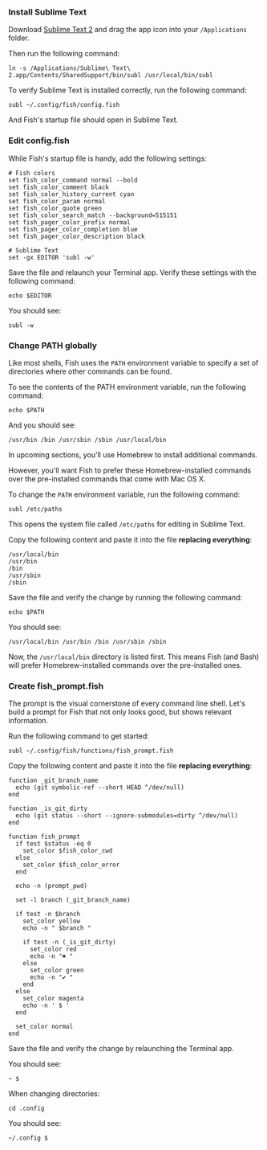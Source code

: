 ### Install Sublime Text

Download [Sublime Text 2](http://www.sublimetext.com/2) and drag the app icon into your `/Applications` folder.

Then run the following command:

```
ln -s /Applications/Sublime\ Text\ 2.app/Contents/SharedSupport/bin/subl /usr/local/bin/subl
```

To verify Sublime Text is installed correctly, run the following command:

```
subl ~/.config/fish/config.fish
```

And Fish's startup file should open in Sublime Text.


### Edit config.fish

While Fish's startup file is handy, add the following settings:

```
# Fish colors
set fish_color_command normal --bold
set fish_color_comment black
set fish_color_history_current cyan
set fish_color_param normal
set fish_color_quote green
set fish_color_search_match --background=515151
set fish_pager_color_prefix normal
set fish_pager_color_completion blue
set fish_pager_color_description black

# Sublime Text
set -gx EDITOR 'subl -w'
```

Save the file and relaunch your Terminal app. Verify these settings with the following command:

```
echo $EDITOR
```

You should see:

```
subl -w
```

### Change PATH globally

Like most shells, Fish uses the `PATH` environment variable to specify a set of directories where other commands can be found.

To see the contents of the PATH environment variable, run the following command:

```
echo $PATH
```

And you should see:

```
/usr/bin /bin /usr/sbin /sbin /usr/local/bin
```

In upcoming sections, you'll use Homebrew to install additional commands.

However, you'll want Fish to prefer these Homebrew-installed commands over the pre-installed commands that come with Mac OS X.

To change the `PATH` environment variable, run the following command:

```
subl /etc/paths
```

This opens the system file called `/etc/paths` for editing in Sublime Text.

Copy the following content and paste it into the file **replacing everything**:

```
/usr/local/bin
/usr/bin
/bin
/usr/sbin
/sbin
```

Save the file and verify the change by running the following command:

```
echo $PATH
```

You should see:

```
/usr/local/bin /usr/bin /bin /usr/sbin /sbin
```

Now, the `/usr/local/bin` directory is listed first. This means Fish (and Bash) will prefer Homebrew-installed commands over the pre-installed ones.


### Create fish_prompt.fish

The prompt is the visual cornerstone of every command line shell. Let's build a prompt for Fish that not only looks good, but shows relevant information.

Run the following command to get started:

```
subl ~/.config/fish/functions/fish_prompt.fish
```

Copy the following content and paste it into the file **replacing everything**:

```
function _git_branch_name
  echo (git symbolic-ref --short HEAD ^/dev/null)
end

function _is_git_dirty
  echo (git status --short --ignore-submodules=dirty ^/dev/null)
end

function fish_prompt
  if test $status -eq 0
    set_color $fish_color_cwd
  else
    set_color $fish_color_error
  end

  echo -n (prompt_pwd)

  set -l branch (_git_branch_name)

  if test -n $branch
    set_color yellow
    echo -n " $branch "

    if test -n (_is_git_dirty)
      set_color red
      echo -n "✖ "
    else
      set_color green
      echo -n "✔ "
    end
  else
    set_color magenta
    echo -n ' $ '
  end

  set_color normal
end
```

Save the file and verify the change by relaunching the Terminal app.

You should see:

```
~ $
```

When changing directories:

```
cd .config
```

You should see:

```
~/.config $
```
